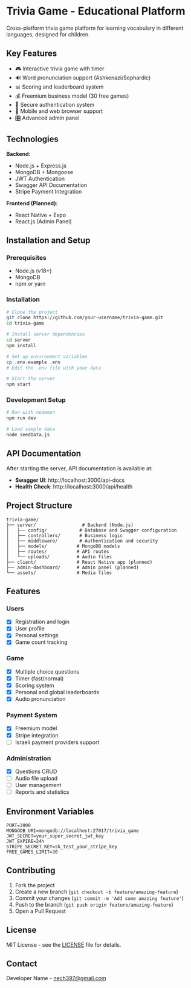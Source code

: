 # Trivia Game - Educational Platform

Cross-platform trivia game platform for learning vocabulary in different languages, designed for children.

## Key Features

- 🎮 Interactive trivia game with timer
- 🔊 Word pronunciation support (Ashkenazi/Sephardic)
- 📊 Scoring and leaderboard system
- 💰 Freemium business model (30 free games)
- 🔐 Secure authentication system
- 📱 Mobile and web browser support
- 🎛️ Advanced admin panel

## Technologies

**Backend:**
- Node.js + Express.js
- MongoDB + Mongoose
- JWT Authentication
- Swagger API Documentation
- Stripe Payment Integration

**Frontend (Planned):**
- React Native + Expo
- React.js (Admin Panel)

## Installation and Setup

### Prerequisites
- Node.js (v18+)
- MongoDB
- npm or yarn

### Installation

```bash
# Clone the project
git clone https://github.com/your-username/trivia-game.git
cd trivia-game

# Install server dependencies
cd server
npm install

# Set up environment variables
cp .env.example .env
# Edit the .env file with your data

# Start the server
npm start
```

### Development Setup

```bash
# Run with nodemon
npm run dev

# Load sample data
node seedData.js
```

## API Documentation

After starting the server, API documentation is available at:
- **Swagger UI**: http://localhost:3000/api-docs
- **Health Check**: http://localhost:3000/api/health

## Project Structure

```
trivia-game/
├── server/                 # Backend (Node.js)
│   ├── config/            # Database and Swagger configuration
│   ├── controllers/       # Business logic
│   ├── middleware/        # Authentication and security
│   ├── models/           # MongoDB models
│   ├── routes/           # API routes
│   └── uploads/          # Audio files
├── client/               # React Native app (planned)
├── admin-dashboard/      # Admin panel (planned)
└── assets/               # Media files
```

## Features

### Users
- [x] Registration and login
- [x] User profile
- [x] Personal settings
- [x] Game count tracking

### Game
- [x] Multiple choice questions
- [x] Timer (fast/normal)
- [x] Scoring system
- [x] Personal and global leaderboards
- [x] Audio pronunciation

### Payment System
- [x] Freemium model
- [x] Stripe integration
- [ ] Israeli payment providers support

### Administration
- [x] Questions CRUD
- [ ] Audio file upload
- [ ] User management
- [ ] Reports and statistics

## Environment Variables

```env
PORT=3000
MONGODB_URI=mongodb://localhost:27017/trivia_game
JWT_SECRET=your_super_secret_jwt_key
JWT_EXPIRE=24h
STRIPE_SECRET_KEY=sk_test_your_stripe_key
FREE_GAMES_LIMIT=30
```

## Contributing

1. Fork the project
2. Create a new branch (`git checkout -b feature/amazing-feature`)
3. Commit your changes (`git commit -m 'Add some amazing feature'`)
4. Push to the branch (`git push origin feature/amazing-feature`)
5. Open a Pull Request

## License

MIT License - see the [LICENSE](LICENSE) file for details.

## Contact

Developer Name - nech397@gmail.com
